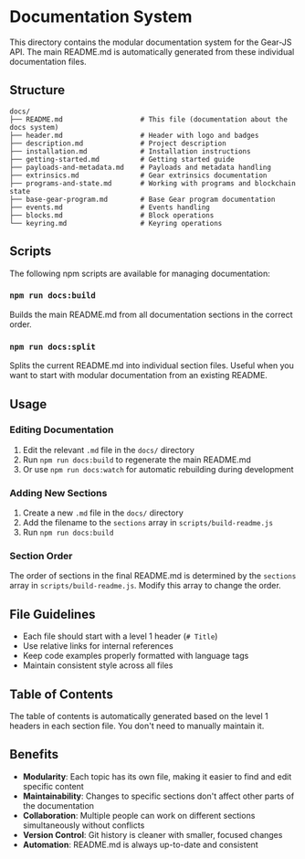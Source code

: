 # Documentation System

This directory contains the modular documentation system for the Gear-JS API. The main README.md is automatically generated from these individual documentation files.

## Structure

```
docs/
├── README.md                   # This file (documentation about the docs system)
├── header.md                   # Header with logo and badges
├── description.md              # Project description
├── installation.md             # Installation instructions
├── getting-started.md          # Getting started guide
├── payloads-and-metadata.md    # Payloads and metadata handling
├── extrinsics.md               # Gear extrinsics documentation
├── programs-and-state.md       # Working with programs and blockchain state
├── base-gear-program.md        # Base Gear program documentation
├── events.md                   # Events handling
├── blocks.md                   # Block operations
└── keyring.md                  # Keyring operations
```

## Scripts

The following npm scripts are available for managing documentation:

### `npm run docs:build`
Builds the main README.md from all documentation sections in the correct order.

### `npm run docs:split`
Splits the current README.md into individual section files. Useful when you want to start with modular documentation from an existing README.

## Usage

### Editing Documentation

1. Edit the relevant `.md` file in the `docs/` directory
2. Run `npm run docs:build` to regenerate the main README.md
3. Or use `npm run docs:watch` for automatic rebuilding during development

### Adding New Sections

1. Create a new `.md` file in the `docs/` directory
2. Add the filename to the `sections` array in `scripts/build-readme.js`
3. Run `npm run docs:build`

### Section Order

The order of sections in the final README.md is determined by the `sections` array in `scripts/build-readme.js`. Modify this array to change the order.

## File Guidelines

- Each file should start with a level 1 header (`# Title`)
- Use relative links for internal references
- Keep code examples properly formatted with language tags
- Maintain consistent style across all files

## Table of Contents

The table of contents is automatically generated based on the level 1 headers in each section file. You don't need to manually maintain it.

## Benefits

- **Modularity**: Each topic has its own file, making it easier to find and edit specific content
- **Maintainability**: Changes to specific sections don't affect other parts of the documentation
- **Collaboration**: Multiple people can work on different sections simultaneously without conflicts
- **Version Control**: Git history is cleaner with smaller, focused changes
- **Automation**: README.md is always up-to-date and consistent
